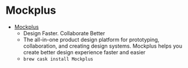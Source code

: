 # Mockplus
- [Mockplus](https://www.mockplus.com/)
  -  Design Faster. Collaborate Better
  - The all-in-one product design platform for prototyping, collaboration, and creating design systems. Mockplus helps you create better design experience faster and easier
  - `brew cask install Mockplus`
